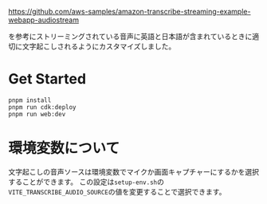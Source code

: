 https://github.com/aws-samples/amazon-transcribe-streaming-example-webapp-audiostream

を参考にストリーミングされている音声に英語と日本語が含まれているときに適切に文字起こしされるようにカスタマイズしました。

# Get Started

```
pnpm install
pnpm run cdk:deploy
pnpm run web:dev
```

# 環境変数について

文字起こしの音声ソースは環境変数でマイクか画面キャプチャーにするかを選択することができます。
この設定は`setup-env.sh`の`VITE_TRANSCRIBE_AUDIO_SOURCE`の値を変更することで選択できます。
